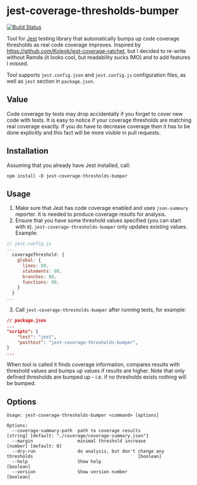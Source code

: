 # jest-coverage-thresholds-bumper

[![Build Status](https://travis-ci.org/Litee/jest-coverage-thresholds-bumper.png)](https://travis-ci.org/Litee/jest-coverage-thresholds-bumper)

Tool for [Jest](https://jestjs.io/) testing library that automatically bumps up code coverage thresholds as real code coverage improves. Inspired by <https://github.com/Koleok/jest-coverage-ratchet>, but I decided to re-write without Ramda (it looks cool, but readability sucks IMO) and to add features I missed.

Tool supports `jest.config.json` and `jest.config.js` configuration files, as well as `jest` section in `package.json`.

## Value

Code coverage by tests may drop accidentally if you forget to cover new code with tests. It is easy to notice if your coverage thresholds are matching real coverage exactly. If you do have to decrease coverage then it has to be done explicitly and this fact will be more visible in pull requests.

## Installation

Assuming that you already have Jest installed, call:

`npm install -D jest-coverage-thresholds-bumper`

## Usage

1. Make sure that Jest has code coverage enabled and uses `json-summary` reporter. It is needed to produce coverage results for analysis.
2. Ensure that you have some threshold values specified (you can start with `0`). `jest-coverage-thresholds-bumper` only updates existing values. Example:

```JavaScript
// jest.config.js
...
  coverageThreshold: {
    global: {
      lines: 80,
      statements: 80,
      branches: 80,
      functions: 80,
    }
  }
...
```

3. Call `jest-coverage-thresholds-bumper` after running tests, for example:

```json
// package.json
...
"scripts": {
    "test": "jest",
    "posttest": "jest-coverage-thresholds-bumper",
}
...
```

When tool is called it finds coverage information, compares results with threshold values and bumps up values if results are higher. Note that only defined thresholds are bumped up - i.e. if no thresholds exists nothing will be bumped.

## Options

```text
Usage: jest-coverage-thresholds-bumper <command> [options]

Options:
  --coverage-summary-path  path to coverage results               [string] [default: "./coverage/coverage-summary.json"]
  --margin                 minimal threshold increase                                              [number] [default: 0]
  --dry-run                do analysis, but don't change any thresholds                                        [boolean]
  --help                   Show help                                                                           [boolean]
  --version                Show version number                                                                 [boolean]
```

